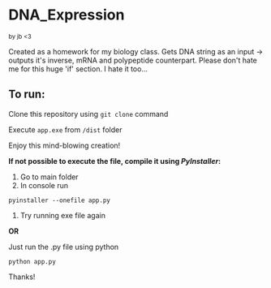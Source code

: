 # DNA_Expression
<sub>by jb <3</sub>

Created as a homework for my biology class.
Gets DNA string as an input -> outputs it's inverse, mRNA and polypeptide counterpart.
Please don't hate me for this huge 'if' section. I hate it too...

## To run:
Clone this repository using `git clone` command

Execute `app.exe` from `/dist` folder

Enjoy this mind-blowing creation!

**If not possible to execute the file, compile it using _PyInstaller_:**

1. Go to main folder
2. In console run

`pyinstaller --onefile app.py`

1. Try running exe file again

**OR**

Just run the .py file using python

`python app.py`


Thanks!